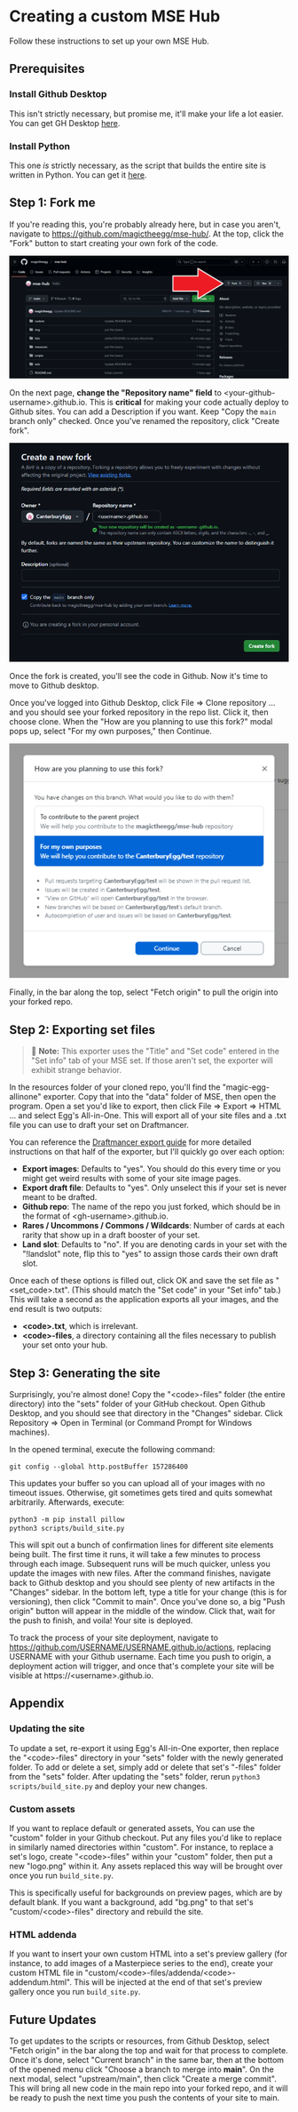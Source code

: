 # Creating a custom MSE Hub

Follow these instructions to set up your own MSE Hub.

## Prerequisites

### Install Github Desktop

This isn't strictly necessary, but promise me, it'll make your life a lot easier. You can get GH Desktop [here](https://desktop.github.com/download/).

### Install Python

This one *is* strictly necessary, as the script that builds the entire site is written in Python. You can get it [here](https://www.python.org/downloads/).

## Step 1: Fork me

If you're reading this, you're probably already here, but in case you aren't, navigate to https://github.com/magictheegg/mse-hub/. At the top, click the "Fork" button to start creating your own fork of the code.

![Fork](https://github.com/magictheegg/mse-hub-readme/blob/main/fork.png?raw=true)

On the next page, **change the "Repository name" field** to \<your-github-username\>.github.io. This is **critical** for making your code actually deploy to Github sites. You can add a Description if you want. Keep "Copy the `main` branch only" checked. Once you've renamed the repository, click "Create fork".

![Fork part 2](https://github.com/magictheegg/mse-hub-readme/blob/main/fork-part-two.png?raw=true)

Once the fork is created, you'll see the code in Github. Now it's time to move to Github desktop.

Once you've logged into Github Desktop, click File => Clone repository ... and you should see your forked repository in the repo list. Click it, then choose clone. When the "How are you planning to use this fork?" modal pops up, select "For my own purposes," then Continue.

![How are you planning to use this fork?](https://github.com/magictheegg/mse-hub-readme/blob/main/how-fork.png?raw=true)

Finally, in the bar along the top, select "Fetch origin" to pull the origin into your forked repo.

## Step 2: Exporting set files

> :memo: **Note:** This exporter uses the "Title" and "Set code" entered in the "Set info" tab of your MSE set. If those aren't set, the exporter will exhibit strange behavior.

In the resources folder of your cloned repo, you'll find the "magic-egg-allinone" exporter. Copy that into the "data" folder of MSE, then open the program. Open a set you'd like to export, then click File => Export => HTML ... and select Egg's All-in-One. This will export all of your site files and a .txt file you can use to draft your set on Draftmancer.

You can reference the [Draftmancer export guide](https://docs.google.com/document/d/1xPqa91WrBqJ7t7pFJvXFUgKUDgtPe-Yeem35IOq2Qcc/edit) for more detailed instructions on that half of the exporter, but I'll quickly go over each option:
- **Export images**: Defaults to "yes". You should do this every time or you might get weird results with some of your site image pages.
- **Export draft file**: Defaults to "yes". Only unselect this if your set is never meant to be drafted.
- **Github repo**: The name of the repo you just forked, which should be in the format of \<gh-username>.github.io.
- **Rares / Uncommons / Commons / Wildcards**: Number of cards at each rarity that show up in a draft booster of your set.
- **Land slot**: Defaults to "no". If you are denoting cards in your set with the "!landslot" note, flip this to "yes" to assign those cards their own draft slot.

Once each of these options is filled out, click OK and save the set file as "\<set_code>.txt". (This should match the "Set code" in your "Set info" tab.) This will take a second as the application exports all your images, and the end result is two outputs:
- **\<code>.txt**, which is irrelevant.
- **\<code>-files**, a directory containing all the files necessary to publish your set onto your hub.

## Step 3: Generating the site

Surprisingly, you're almost done! Copy the "\<code>-files" folder (the entire directory) into the "sets" folder of your GitHub checkout. Open Github Desktop, and you should see that directory in the "Changes" sidebar. Click Repository => Open in Terminal (or Command Prompt for Windows machines).

In the opened terminal, execute the following command:

```
git config --global http.postBuffer 157286400
```

This updates your buffer so you can upload all of your images with no timeout issues. Otherwise, git sometimes gets tired and quits somewhat arbitrarily. Afterwards, execute:

```
python3 -m pip install pillow
python3 scripts/build_site.py
```

This will spit out a bunch of confirmation lines for different site elements being built. The first time it runs, it will take a few minutes to process through each image. Subsequent runs will be much quicker, unless you update the images with new files. After the command finishes, navigate back to Github desktop and you should see plenty of new artifacts in the "Changes" sidebar. In the bottom left, type a title for your change (this is for versioning), then click "Commit to main". Once you've done so, a big "Push origin" button will appear in the middle of the window. Click that, wait for the push to finish, and voila! Your site is deployed.

To track the process of your site deployment, navigate to https://github.com/USERNAME/USERNAME.github.io/actions, replacing USERNAME with your Github username. Each time you push to origin, a deployment action will trigger, and once that's complete your site will be visible at https://\<username>.github.io.

## Appendix

### Updating the site

To update a set, re-export it using Egg's All-in-One exporter, then replace the "\<code>-files" directory in your "sets" folder with the newly generated folder. To add or delete a set, simply add or delete that set's "-files" folder from the "sets" folder. After updating the "sets" folder, rerun `python3 scripts/build_site.py` and deploy your new changes.

### Custom assets

If you want to replace default or generated assets, You can use the "custom" folder in your Github checkout. Put any files you'd like to replace in similarly named directories within "custom". For instance, to replace a set's logo, create "\<code>-files" within your "custom" folder, then put a new "logo.png" within it. Any assets replaced this way will be brought over once you run `build_site.py`.

This is specifically useful for backgrounds on preview pages, which are by default blank. If you want a background, add "bg.png" to that set's "custom/\<code>-files" directory and rebuild the site.

### HTML addenda

If you want to insert your own custom HTML into a set's preview gallery (for instance, to add images of a Masterpiece series to the end), create your custom HTML file in "custom/\<code>-files/addenda/\<code>-addendum.html". This will be injected at the end of that set's preview gallery once you run `build_site.py`.

## Future Updates

To get updates to the scripts or resources, from Github Desktop, select "Fetch origin" in the bar along the top and wait for that process to complete. Once it's done, select "Current branch" in the same bar, then at the bottom of the opened menu click "Choose a branch to merge into **main**". On the next modal, select "upstream/main", then click "Create a merge commit". This will bring all new code in the main repo into your forked repo, and it will be ready to push the next time you push the contents of your site to main.
